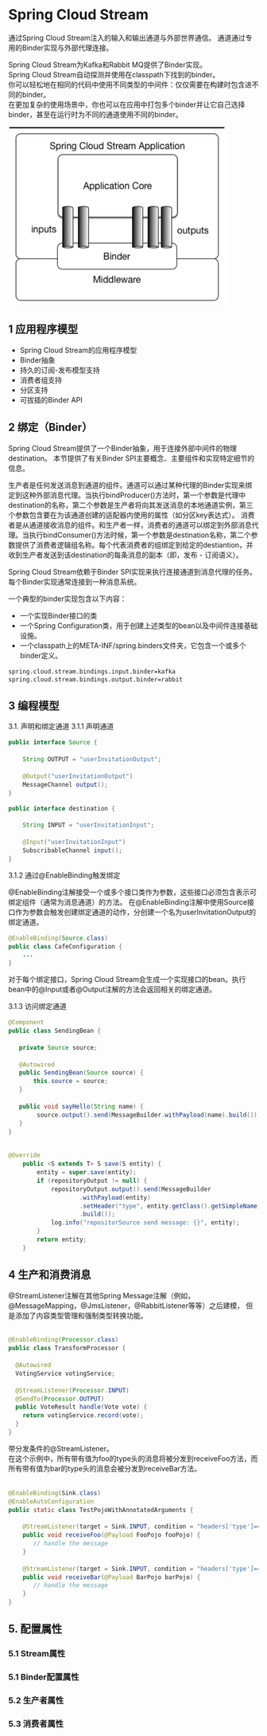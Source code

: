 # Spring Cloud Stream



通过Spring Cloud Stream注入的输入和输出通道与外部世界通信。
通道通过专用的Binder实现与外部代理连接。

Spring Cloud Stream为Kafka和Rabbit MQ提供了Binder实现。   
Spring Cloud Stream自动探测并使用在classpath下找到的binder。   
你可以轻松地在相同的代码中使用不同类型的中间件：仅仅需要在构建时包含进不同的binder。   
在更加复杂的使用场景中，你也可以在应用中打包多个binder并让它自己选择binder，甚至在运行时为不同的通道使用不同的binder。   

 ![binaryTree](../../images/springCloud-stream.PNG "binaryTree")
## 1 应用程序模型

- Spring Cloud Stream的应用程序模型
- Binder抽象
- 持久的订阅-发布模型支持
- 消费者组支持
- 分区支持
- 可拔插的Binder API

## 2 绑定（Binder）

Spring Cloud Stream提供了一个Binder抽象，用于连接外部中间件的物理destination。
本节提供了有关Binder SPI主要概念、主要组件和实现特定细节的信息。

生产者是任何发送消息到通道的组件。通道可以通过某种代理的Binder实现来绑定到这种外部消息代理。当执行bindProducer()方法时，第一个参数是代理中destination的名称，第二个参数是生产者将向其发送消息的本地通道实例，第三个参数包含要在为该通道创建的适配器内使用的属性（如分区key表达式）。
消费者是从通道接收消息的组件。和生产者一样，消费者的通道可以绑定到外部消息代理。当执行bindConsumer()方法时候，第一个参数是destination名称，第二个参数提供了消费者逻辑组名称。每个代表消费者的组绑定到给定的destiantion，并收到生产者发送到该destination的每条消息的副本（即，发布 - 订阅语义）。

Spring Cloud Stream依赖于Binder SPI实现来执行连接通道到消息代理的任务。每个Binder实现通常连接到一种消息系统。

一个典型的binder实现包含以下内容：
- 一个实现Binder接口的类
- 一个Spring Configuration类，用于创建上述类型的bean以及中间件连接基础设施。
- 一个classpath上的META-INF/spring.binders文件夹，它包含一个或多个binder定义。


```properties
spring.cloud.stream.bindings.input.binder=kafka
spring.cloud.stream.bindings.output.binder=rabbit
```

## 3 编程模型
3.1. 声明和绑定通道
3.1.1 声明通道
```java
public interface Source {

    String OUTPUT = "userInvitationOutput";

    @Output("userInvitationOutput")
    MessageChannel output();
}
```

```java
public interface destination {

    String INPUT = "userInvitationInput";

    @Input("userInvitationInput")
    SubscribableChannel input();
}

```


3.1.2 通过@EnableBinding触发绑定

@EnableBinding注解接受一个或多个接口类作为参数，这些接口必须包含表示可绑定组件（通常为消息通道）的方法。
在@EnableBinding注解中使用Source接口作为参数会触发创建绑定通道的动作，分创建一个名为userInvitationOutput的绑定通道。

```java
@EnableBinding(Source.class)
public class CafeConfiguration {
    ...
}
```


对于每个绑定接口，Spring Cloud Stream会生成一个实现接口的bean。执行bean中的@Input或者@Output注解的方法会返回相关的绑定通道。

3.1.3 访问绑定通道
 
 ```java
@Component
public class SendingBean {

    private Source source;

    @Autowired
    public SendingBean(Source source) {
        this.source = source;
    }

    public void sayHello(String name) {
         source.output().send(MessageBuilder.withPayload(name).build());
    }
}

```

```java

@Override
    public <S extends T> S save(S entity) {
        entity = super.save(entity);
        if (repositoryOutput != null) {
            repositoryOutput.output().send(MessageBuilder
                    .withPayload(entity)
                    .setHeader("type", entity.getClass().getSimpleName())
                    .build());
            log.info("repositorSource send message: {}", entity);
        }
        return entity;
    }

```
## 4 生产和消费消息

@StreamListener注解在其他Spring Message注解（例如，@MessageMapping，@JmsListener，@RabbitListener等等）之后建模，
但是添加了内容类型管理和强制类型转换功能。
```java

@EnableBinding(Processor.class)
public class TransformProcessor {

  @Autowired
  VotingService votingService;

  @StreamListener(Processor.INPUT)
  @SendTo(Processor.OUTPUT)
  public VoteResult handle(Vote vote) {
    return votingService.record(vote);
  }
}

```
带分发条件的@StreamListener。   
在这个示例中，所有带有值为foo的type头的消息将被分发到receiveFoo方法，而所有带有值为bar的type头的消息会被分发到receiveBar方法。
```java

@EnableBinding(Sink.class)
@EnableAutoConfiguration
public static class TestPojoWithAnnotatedArguments {

    @StreamListener(target = Sink.INPUT, condition = "headers['type']=='foo'")
    public void receiveFoo(@Payload FooPojo fooPojo) {
       // handle the message
    }

    @StreamListener(target = Sink.INPUT, condition = "headers['type']=='bar'")
    public void receiveBar(@Payload BarPojo barPojo) {
       // handle the message
    }
}

```

## 5. 配置属性
### 5.1 Stream属性
### 5.1 Binder配置属性
### 5.2 生产者属性
### 5.3 消费者属性
